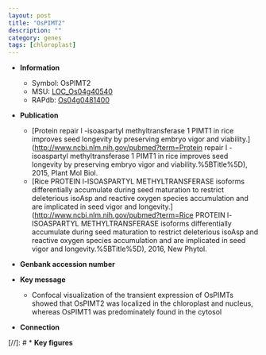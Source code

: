 ```yaml
---
layout: post
title: "OsPIMT2"
description: ""
category: genes
tags: [chloroplast]
---
```


* **Information**  
    + Symbol: OsPIMT2  
    + MSU: [LOC_Os04g40540](http://rice.uga.edu/cgi-bin/ORF_infopage.cgi?orf=LOC_Os04g40540)  
    + RAPdb: [Os04g0481400](https://rapdb.dna.affrc.go.jp/locus/?name=Os04g0481400)  

* **Publication**  
    + [Protein repair l -isoaspartyl methyltransferase 1 PIMT1 in rice improves seed longevity by preserving embryo vigor and viability.](http://www.ncbi.nlm.nih.gov/pubmed?term=Protein repair l -isoaspartyl methyltransferase 1 PIMT1 in rice improves seed longevity by preserving embryo vigor and viability.%5BTitle%5D), 2015, Plant Mol Biol.
    + [Rice PROTEIN l-ISOASPARTYL METHYLTRANSFERASE isoforms differentially accumulate during seed maturation to restrict deleterious isoAsp and reactive oxygen species accumulation and are implicated in seed vigor and longevity.](http://www.ncbi.nlm.nih.gov/pubmed?term=Rice PROTEIN l-ISOASPARTYL METHYLTRANSFERASE isoforms differentially accumulate during seed maturation to restrict deleterious isoAsp and reactive oxygen species accumulation and are implicated in seed vigor and longevity.%5BTitle%5D), 2016, New Phytol.

* **Genbank accession number**  

* **Key message**  
    + Confocal visualization of the transient expression of OsPIMTs showed that OsPIMT2 was localized in the chloroplast and nucleus, whereas OsPIMT1 was predominately found in the cytosol

* **Connection**  

[//]: # * **Key figures**  


